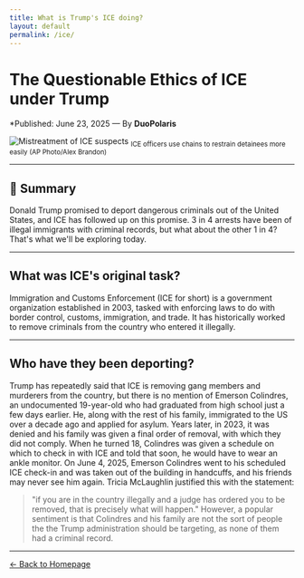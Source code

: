 ```yaml
---
title: What is Trump's ICE doing?
layout: default
permalink: /ice/
---
```


#  **The Questionable Ethics of ICE under Trump**

*Published: June 23, 2025 — By **DuoPolaris**

![Mistreatment of ICE suspects](https://d.newsweek.com/en/full/2575705/ice-arrest.jpg)
<sub>ICE officers use chains to restrain detainees more easily (AP Photo/Alex Brandon)</sub>

---

## 📜 Summary

Donald Trump promised to deport dangerous criminals out of the United States, and ICE has followed up on this promise. 3 in 4 arrests have been of illegal immigrants with criminal records, but what about the other 1 in 4? That's what we'll be exploring today.

---

## What was ICE's original task?

Immigration and Customs Enforcement (ICE for short) is a government organization established in 2003, tasked with enforcing laws to do with border control, customs, immigration, and trade. It has historically worked to remove criminals from the country who entered it illegally.

---

## Who have they been deporting?

Trump has repeatedly said that ICE is removing gang members and murderers from the country, but there is no mention of Emerson Colindres, an undocumented 19-year-old who had graduated from high school just a few days earlier. He, along with the rest of his family, immigrated to the US over a decade ago and applied for asylum. Years later, in 2023, it was denied and his family was given a final order of removal, with which they did not comply. When he turned 18, Colindres was given a schedule on which to check in with ICE and told that soon, he would have to wear an ankle monitor. On June 4, 2025, Emerson Colindres went to his scheduled ICE check-in and was taken out of the building in handcuffs, and his friends may never see him again. 
Tricia McLaughlin justified this with the statement:
> "if you are in the country illegally and a judge has ordered you to be removed, that is precisely what will happen."
However, a popular sentiment is that Colindres and his family are not the sort of people the the Trump administration should be targeting, as none of them had a criminal record. 
---

[← Back to Homepage](./index.md)
